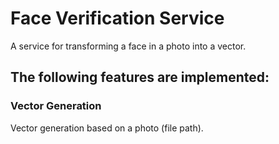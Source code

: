 # Face Verification Service

A service for transforming a face in a photo into a vector.

## The following features are implemented:

### Vector Generation

Vector generation based on a photo (file path).
